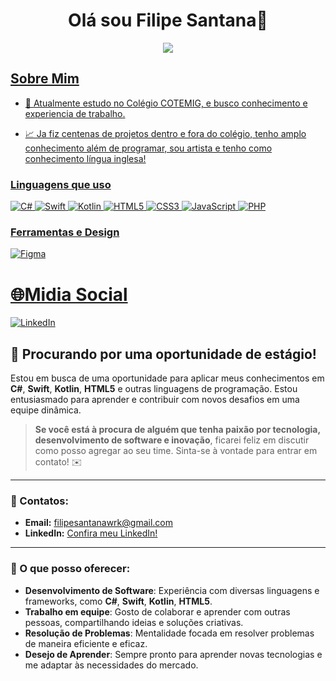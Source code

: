 
<h1 align="center">Olá sou Filipe Santana👋</h1>

<p align="center">
	<a href="https://github.com/Bouaskaoun">
		<img src="https://readme-typing-svg.herokuapp.com?lines=Estudante+de+T.I;Full+Stack+Web+Developer;Designer+e+Artista;DS%20|%20AI%20|%20ML%20Enthusiastic;Sempre%20aprendendo%20novas%20coisas&center=true&width=380&height=45">
	</a>
</p>

<a href="www.linkedin.com/in/filipesantanawrk">
 
<h2>Sobre Mim</h2>

- 💼 Atualmente estudo no Colégio COTEMIG, e busco conhecimento e experiencia de trabalho.

- 📈 Ja fiz centenas de projetos dentro e fora do colégio, tenho amplo conhecimento além de programar, sou artista e tenho como conhecimento língua inglesa!

### Linguagens que uso

![C#](https://img.shields.io/badge/-C%23-000000?style=flat&logo=csharp)
![Swift](https://img.shields.io/badge/-Swift-000000?style=flat&logo=swift)
![Kotlin](https://img.shields.io/badge/-Kotlin-000000?style=flat&logo=kotlin)
![HTML5](https://img.shields.io/badge/-HTML5-000000?style=flat&logo=html5)
![CSS3](https://img.shields.io/badge/-CSS3-000000?style=flat&logo=css3)
![JavaScript](https://img.shields.io/badge/-JavaScript-000000?style=flat&logo=javascript)
![PHP](https://img.shields.io/badge/-PHP-000000?style=flat&logo=php)

### Ferramentas e Design

![Figma](https://img.shields.io/badge/-Figma-000000?style=flat&logo=figma)

# 🌐Midia Social
[![LinkedIn](https://img.shields.io/badge/LinkedIn-%230077B5.svg?logo=linkedin&logoColor=white)](https://www.linkedin.com/in/filipesantanawrk/)

## 🚀 Procurando por uma oportunidade de estágio!

Estou em busca de uma oportunidade para aplicar meus conhecimentos em **C#**, **Swift**, **Kotlin**, **HTML5** e outras linguagens de programação. Estou entusiasmado para aprender e contribuir com novos desafios em uma equipe dinâmica.

> **Se você está à procura de alguém que tenha paixão por tecnologia, desenvolvimento de software e inovação**, ficarei feliz em discutir como posso agregar ao seu time. Sinta-se à vontade para entrar em contato! ✉️

---

### 📩 Contatos:

- **Email:** [filipesantanawrk@gmail.com](mailto:filipesantanawrk@gmail.com)
- **LinkedIn:** [Confira meu LinkedIn!](https://www.linkedin.com/in/filipesantanawrk/)

---

### 💼 O que posso oferecer:

- **Desenvolvimento de Software**: Experiência com diversas linguagens e frameworks, como **C#**, **Swift**, **Kotlin**, **HTML5**.
- **Trabalho em equipe**: Gosto de colaborar e aprender com outras pessoas, compartilhando ideias e soluções criativas.
- **Resolução de Problemas**: Mentalidade focada em resolver problemas de maneira eficiente e eficaz.
- **Desejo de Aprender**: Sempre pronto para aprender novas tecnologias e me adaptar às necessidades do mercado.





